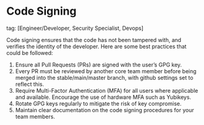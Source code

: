# Code Signing
tag: [Engineer/Developer, Security Specialist, Devops]

Code signing ensures that the code has not been tampered with, and verifies the identity of the developer. Here are some best practices that could be followed:

1. Ensure all Pull Requests (PRs) are signed with the user’s GPG key.
2. Every PR must be reviewed by another core team member before being merged into the stable/main/master branch, with github settings set to reflect this.
3. Require Multi-Factor Authentication (MFA) for all users where applicable and available. Encourage the use of hardware MFA such as Yubikeys.
4. Rotate GPG keys regularly to mitigate the risk of key compromise.
5. Maintain clear documentation on the code signing procedures for your team members.
